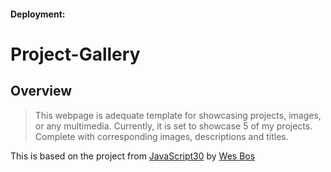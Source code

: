 #### Deployment: []()

# Project-Gallery

## Overview
> This webpage is adequate template for showcasing projects, images, or any multimedia. Currently, it is set to showcase 5 of my projects. Complete with corresponding images, descriptions and titles.

This is based on the project from [JavaScript30](https://javascript30.com/) by [Wes Bos](https://twitter.com/wesbos?ref_src=twsrc%5Egoogle%7Ctwcamp%5Eserp%7Ctwgr%5Eauthor)
